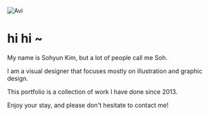 ![Avi](../images/avi.png)

# hi hi ~

My name is Sohyun Kim, but a lot of people call me Soh.

I am a visual designer that focuses mostly on illustration and graphic design.

This portfolio is a collection of work I have done since 2013.

Enjoy your stay, and please don't hesitate to contact me!
